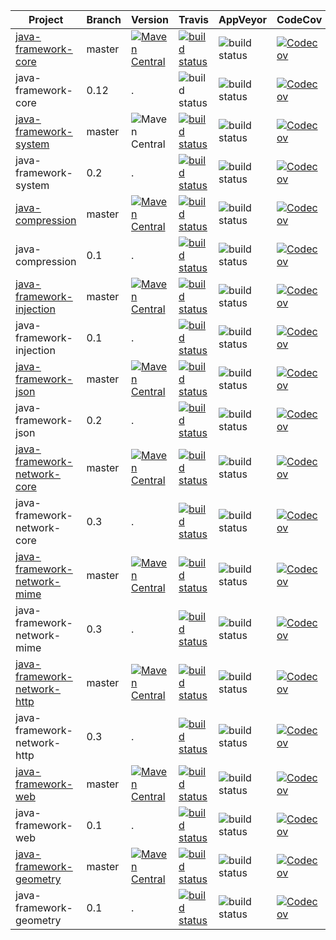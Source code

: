 Project | Branch | Version | Travis | AppVeyor | CodeCov
--- | --- | --- | --- | --- | ---
[java-framework-core](https://github.com/lecousin/java-framework-core) | master | [![Maven Central](https://img.shields.io/maven-central/v/net.lecousin/core.svg)](http://search.maven.org/#search%7Cga%7C1%7Cg%3A%22net.lecousin%22%20AND%20a%3A%22core%22) | [![build status](https://travis-ci.org/lecousin/java-framework-core.svg?branch=master)](https://travis-ci.org/lecousin/java-framework-core/builds) | ![build status](https://ci.appveyor.com/api/projects/status/github/lecousin/java-framework-core?branch=master&svg=true "Build Status") | [![Codecov](https://codecov.io/gh/lecousin/java-framework-core/graph/badge.svg)](https://codecov.io/gh/lecousin/java-framework-core/branch/master)
java-framework-core | 0.12 | . | ![build status](https://travis-ci.org/lecousin/java-framework-core.svg?branch=0.12 "Build Status") | ![build status](https://ci.appveyor.com/api/projects/status/github/lecousin/java-framework-core?branch=0.12&svg=true "Build Status") | [![Codecov](https://codecov.io/gh/lecousin/java-framework-core/branch/0.12/graph/badge.svg)](https://codecov.io/gh/lecousin/java-framework-core/branch/0.12)
[java-framework-system](https://github.com/lecousin/java-framework-system) | master | ![Maven Central](https://img.shields.io/maven-central/v/net.lecousin.framework.system/system-api.svg) | [![build status](https://travis-ci.org/lecousin/java-framework-system.svg?branch=master)](https://travis-ci.org/lecousin/java-framework-system/builds) | ![build status](https://ci.appveyor.com/api/projects/status/github/lecousin/java-framework-system?branch=master&svg=true "Build Status") | [![Codecov](https://codecov.io/gh/lecousin/java-framework-system/graph/badge.svg)](https://codecov.io/gh/lecousin/java-framework-system/branch/master)
java-framework-system | 0.2 | . | [![build status](https://travis-ci.org/lecousin/java-framework-system.svg?branch=0.2)](https://travis-ci.org/lecousin/java-framework-system/builds) | ![build status](https://ci.appveyor.com/api/projects/status/github/lecousin/java-framework-system?branch=0.2&svg=true "Build Status") | [![Codecov](https://codecov.io/gh/lecousin/java-framework-system/branch/0.2/graph/badge.svg)](https://codecov.io/gh/lecousin/java-framework-system/branch/0.2)
[java-compression](https://github.com/lecousin/java-compression) | master | [![Maven Central](https://img.shields.io/maven-central/v/net.lecousin.compression/parent-pom.svg)](http://search.maven.org/#search%7Cga%7C1%7Cg%3A%22net.lecousin.compression%22) | [![build status](https://travis-ci.org/lecousin/java-compression.svg?branch=master)](https://travis-ci.org/lecousin/java-compression/builds) | ![build status](https://ci.appveyor.com/api/projects/status/github/lecousin/java-compression?branch=master&svg=true "Build Status") | [![Codecov](https://codecov.io/gh/lecousin/java-compression/graph/badge.svg)](https://codecov.io/gh/lecousin/java-compression/branch/master)
java-compression | 0.1 | . | [![build status](https://travis-ci.org/lecousin/java-compression.svg?branch=0.1)](https://travis-ci.org/lecousin/java-compression/builds) | ![build status](https://ci.appveyor.com/api/projects/status/github/lecousin/java-compression?branch=0.1&svg=true "Build Status") | [![Codecov](https://codecov.io/gh/lecousin/java-compression/branch/0.1/graph/badge.svg)](https://codecov.io/gh/lecousin/java-compression/branch/0.1)
[java-framework-injection](https://github.com/lecousin/java-framework-injection) | master | [![Maven Central](https://img.shields.io/maven-central/v/net.lecousin.framework/injection.svg)](http://search.maven.org/#search%7Cga%7C1%7Cg%3A%22net.lecousin.framework%22%20AND%20a%3A%22injection%22) | [![build status](https://travis-ci.org/lecousin/java-framework-injection.svg?branch=master)](https://travis-ci.org/lecousin/java-framework-injection/builds) | ![build status](https://ci.appveyor.com/api/projects/status/github/lecousin/java-framework-injection?branch=master&svg=true "Build Status") | [![Codecov](https://codecov.io/gh/lecousin/java-framework-injection/graph/badge.svg)](https://codecov.io/gh/lecousin/java-framework-injection/branch/master)
java-framework-injection | 0.1 | . | [![build status](https://travis-ci.org/lecousin/java-framework-injection.svg?branch=0.1)](https://travis-ci.org/lecousin/java-framework-injection/builds) | ![build status](https://ci.appveyor.com/api/projects/status/github/lecousin/java-framework-injection?branch=0.1&svg=true "Build Status") | [![Codecov](https://codecov.io/gh/lecousin/java-framework-injection/branch/0.1/graph/badge.svg)](https://codecov.io/gh/lecousin/java-framework-injection/branch/0.1)
[java-framework-json](https://github.com/lecousin/java-framework-json) | master | [![Maven Central](https://img.shields.io/maven-central/v/net.lecousin.framework/json.svg)](http://search.maven.org/#search%7Cga%7C1%7Cg%3A%22net.lecousin.framework%22%20AND%20a%3A%22json%22) | [![build status](https://travis-ci.org/lecousin/java-framework-json.svg?branch=master)](https://travis-ci.org/lecousin/java-framework-json/builds) | ![build status](https://ci.appveyor.com/api/projects/status/github/lecousin/java-framework-json?branch=master&svg=true "Build Status") | [![Codecov](https://codecov.io/gh/lecousin/java-framework-json/graph/badge.svg)](https://codecov.io/gh/lecousin/java-framework-json/branch/master)
java-framework-json | 0.2 | . | [![build status](https://travis-ci.org/lecousin/java-framework-json.svg?branch=0.2)](https://travis-ci.org/lecousin/java-framework-json/builds) | ![build status](https://ci.appveyor.com/api/projects/status/github/lecousin/java-framework-json?branch=0.2&svg=true "Build Status") | [![Codecov](https://codecov.io/gh/lecousin/java-framework-json/branch/0.2/graph/badge.svg)](https://codecov.io/gh/lecousin/java-framework-json/branch/0.2)
[java-framework-network-core](https://github.com/lecousin/java-framework-network-core) | master | [![Maven Central](https://img.shields.io/maven-central/v/net.lecousin.framework.network/core.svg)](http://search.maven.org/#search%7Cga%7C1%7Cg%3A%22net.lecousin.framework.network%22%20AND%20a%3A%22core%22) | [![build status](https://travis-ci.org/lecousin/java-framework-network-core.svg?branch=master)](https://travis-ci.org/lecousin/java-framework-network-core/builds) | ![build status](https://ci.appveyor.com/api/projects/status/github/lecousin/java-framework-network-core?branch=master&svg=true "Build Status") | [![Codecov](https://codecov.io/gh/lecousin/java-framework-network-core/graph/badge.svg)](https://codecov.io/gh/lecousin/java-framework-network-core/branch/master)
java-framework-network-core | 0.3 | . | [![build status](https://travis-ci.org/lecousin/java-framework-network-core.svg?branch=0.3)](https://travis-ci.org/lecousin/java-framework-network-core/builds) | ![build status](https://ci.appveyor.com/api/projects/status/github/lecousin/java-framework-network-core?branch=0.3&svg=true "Build Status") | [![Codecov](https://codecov.io/gh/lecousin/java-framework-network-core/branch/0.3/graph/badge.svg)](https://codecov.io/gh/lecousin/java-framework-network-core/branch/0.3)
[java-framework-network-mime](https://github.com/lecousin/java-framework-network-mime) | master | [![Maven Central](https://img.shields.io/maven-central/v/net.lecousin.framework.network/mime.svg)](http://search.maven.org/#search%7Cga%7C1%7Cg%3A%22net.lecousin.framework.network%22%20AND%20a%3A%22mime%22) | [![build status](https://travis-ci.org/lecousin/java-framework-network-mime.svg?branch=master)](https://travis-ci.org/lecousin/java-framework-network-mime/builds) | ![build status](https://ci.appveyor.com/api/projects/status/github/lecousin/java-framework-network-mime?branch=master&svg=true "Build Status") | [![Codecov](https://codecov.io/gh/lecousin/java-framework-network-mime/graph/badge.svg)](https://codecov.io/gh/lecousin/java-framework-network-mime/branch/master)
java-framework-network-mime | 0.3 | . | [![build status](https://travis-ci.org/lecousin/java-framework-network-mime.svg?branch=0.3)](https://travis-ci.org/lecousin/java-framework-network-mime/builds) | ![build status](https://ci.appveyor.com/api/projects/status/github/lecousin/java-framework-network-mime?branch=0.3&svg=true "Build Status") | [![Codecov](https://codecov.io/gh/lecousin/java-framework-network-mime/branch/0.3/graph/badge.svg)](https://codecov.io/gh/lecousin/java-framework-network-mime/branch/0.3)
[java-framework-network-http](https://github.com/lecousin/java-framework-network-http) | master | [![Maven Central](https://img.shields.io/maven-central/v/net.lecousin.framework.network/http.svg)](http://search.maven.org/#search%7Cga%7C1%7Cg%3A%22net.lecousin.framework.network%22%20AND%20a%3A%22http%22) | [![build status](https://travis-ci.org/lecousin/java-framework-network-http.svg?branch=master)](https://travis-ci.org/lecousin/java-framework-network-http/builds) | ![build status](https://ci.appveyor.com/api/projects/status/github/lecousin/java-framework-network-http?branch=master&svg=true "Build Status") | [![Codecov](https://codecov.io/gh/lecousin/java-framework-network-http/graph/badge.svg)](https://codecov.io/gh/lecousin/java-framework-network-http/branch/master)
java-framework-network-http | 0.3 | . | [![build status](https://travis-ci.org/lecousin/java-framework-network-http.svg?branch=0.3)](https://travis-ci.org/lecousin/java-framework-network-http/builds) | ![build status](https://ci.appveyor.com/api/projects/status/github/lecousin/java-framework-network-http?branch=0.3&svg=true "Build Status") | [![Codecov](https://codecov.io/gh/lecousin/java-framework-network-http/branch/0.3/graph/badge.svg)](https://codecov.io/gh/lecousin/java-framework-network-http/branch/0.3)
[java-framework-web](https://github.com/lecousin/java-framework-web) | master | [![Maven Central](https://img.shields.io/maven-central/v/net.lecousin.framework/web.svg)](http://search.maven.org/#search%7Cga%7C1%7Cg%3A%22net.lecousin.framework%22%20AND%20a%3A%22web%22) | [![build status](https://travis-ci.org/lecousin/java-framework-web.svg?branch=master)](https://travis-ci.org/lecousin/java-framework-web/builds) | ![build status](https://ci.appveyor.com/api/projects/status/github/lecousin/java-framework-web?branch=master&svg=true "Build Status") | [![Codecov](https://codecov.io/gh/lecousin/java-framework-web/graph/badge.svg)](https://codecov.io/gh/lecousin/java-framework-web/branch/master)
java-framework-web | 0.1 | . | [![build status](https://travis-ci.org/lecousin/java-framework-web.svg?branch=0.1)](https://travis-ci.org/lecousin/java-framework-web/builds) | ![build status](https://ci.appveyor.com/api/projects/status/github/lecousin/java-framework-web?branch=0.1&svg=true "Build Status") | [![Codecov](https://codecov.io/gh/lecousin/java-framework-web/branch/0.1/graph/badge.svg)](https://codecov.io/gh/lecousin/java-framework-web/branch/0.1)
[java-framework-geometry](https://github.com/lecousin/java-framework-geometry) | master | [![Maven Central](https://img.shields.io/maven-central/v/net.lecousin.framework/geometry.svg)](http://search.maven.org/#search%7Cga%7C1%7Cg%3A%22net.lecousin.framework%22%20AND%20a%3A%22geometry%22) | [![build status](https://travis-ci.org/lecousin/java-framework-geometry.svg?branch=master)](https://travis-ci.org/lecousin/java-framework-geometry/builds) | ![build status](https://ci.appveyor.com/api/projects/status/github/lecousin/java-framework-geometry?branch=master&svg=true "Build Status") | [![Codecov](https://codecov.io/gh/lecousin/java-framework-geometry/graph/badge.svg)](https://codecov.io/gh/lecousin/java-framework-geometry/branch/master)
java-framework-geometry | 0.1 | . | [![build status](https://travis-ci.org/lecousin/java-framework-geometry.svg?branch=0.1)](https://travis-ci.org/lecousin/java-framework-geometry/builds) | ![build status](https://ci.appveyor.com/api/projects/status/github/lecousin/java-framework-geometry?branch=0.1&svg=true "Build Status") | [![Codecov](https://codecov.io/gh/lecousin/java-framework-geometry/branch/0.1/graph/badge.svg)](https://codecov.io/gh/lecousin/java-framework-geometry/branch/0.1)
